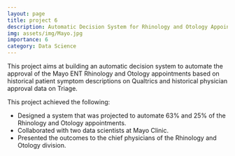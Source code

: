 ```yaml
---
layout: page
title: project 6
description: Automatic Decision System for Rhinology and Otology Appointments
img: assets/img/Mayo.jpg
importance: 6
category: Data Science
---
```


This project aims at building an automatic decision system to automate the approval of the Mayo ENT Rhinology and Otology appointments based on historical patient symptom descriptions on Qualtrics and historical physician approval data on Triage.

This project achieved the following:
<ul>
<li> Designed a system that was projected to automate 63% and 25% of the Rhinology and Otology appointments. </li>
<li> Collaborated with two data scientists at Mayo Clinic. </li>
<li> Presented the outcomes to the chief physicians of the Rhinology and Otology division. </li>
</ul>